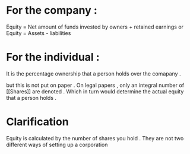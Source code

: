 
# For the company :
Equity = Net amount of funds invested by owners + retained earnings 
or 
Equity = Assets - liabilities 


# For the individual :
It is the percentage ownership that a person holds over the comapany . 

but this is not put on paper . On legal papers , only an integral number of [[Shares]] are denoted . Which in turn would determine the actual equity that a person holds . 


# Clarification 
Equity is calculated by the number of shares you hold . They are not two different ways of setting up a corporation 